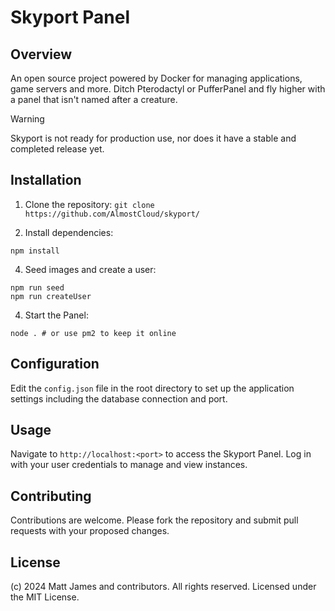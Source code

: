 # Skyport Panel
## Overview
An open source project powered by Docker for managing applications, game servers and more. Ditch Pterodactyl or PufferPanel and fly higher with a panel that isn't named after a creature.

> [!WARNING]
> Skyport is not ready for production use, nor does it have a stable and completed release yet.


## Installation
1. Clone the repository:
`git clone https://github.com/AlmostCloud/skyport/`

2. Install dependencies:
```
npm install
```

4. Seed images and create a user:
```
npm run seed
npm run createUser
```

4. Start the Panel:
```
node . # or use pm2 to keep it online
```

## Configuration
Edit the `config.json` file in the root directory to set up the application settings including the database connection and port.

## Usage
Navigate to `http://localhost:<port>` to access the Skyport Panel. Log in with your user credentials to manage and view instances.

## Contributing
Contributions are welcome. Please fork the repository and submit pull requests with your proposed changes.

## License
(c) 2024 Matt James and contributors. All rights reserved. Licensed under the MIT License.
